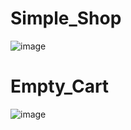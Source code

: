# Simple_Shop
![image](https://github.com/user-attachments/assets/6c09dd20-7926-48e9-846a-ca876b64e718)
# Empty_Cart
![image](https://github.com/user-attachments/assets/3f234d11-0f03-4394-8c02-9e0cad0aa3af)


